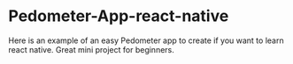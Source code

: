 # Pedometer-App-react-native
Here is an example of an easy Pedometer app to create if you want to learn react native. Great mini project for beginners.
